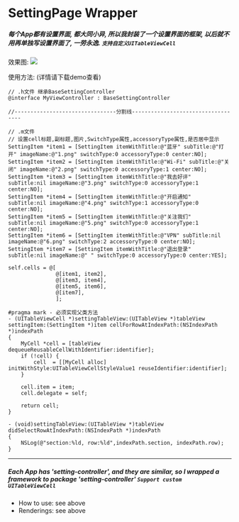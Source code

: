 SettingPage Wrapper
================

##### 每个App都有设置界面, 都大同小异, 所以我封装了一个设置界面的框架, 以后就不用再单独写设置界面了, 一劳永逸. `支持自定义UITableViewCell`

效果图: ![](http://7sbo4v.com1.z0.glb.clouddn.com/%E5%B1%8F%E5%B9%95%E5%BF%AB%E7%85%A7%202015-11-19%20%E4%B8%8B%E5%8D%886.38.14.png)

使用方法: (详情请下载demo查看)

	// .h文件 继承BaseSettingController
	@interface MyViewController : BaseSettingController
	
	//--------------------------------分割线-----------------------------------
	
	// .m文件
	// 设置cell标题,副标题,图片,SwitchType属性,accessoryType属性,是否居中显示
	SettingItem *item1 = [SettingItem itemWithTitle:@"蓝牙" subTitle:@"打开" imageName:@"1.png" switchType:0 accessoryType:0 center:NO];
    SettingItem *item2 = [SettingItem itemWithTitle:@"Wi-Fi" subTitle:@"关闭" imageName:@"2.png" switchType:0 accessoryType:1 center:NO];
    SettingItem *item3 = [SettingItem itemWithTitle:@"我去好评" subTitle:nil imageName:@"3.png" switchType:0 accessoryType:1 center:NO];
    SettingItem *item4 = [SettingItem itemWithTitle:@"开启通知" subTitle:nil imageName:@"4.png" switchType:1 accessoryType:0 center:NO];
    SettingItem *item5 = [SettingItem itemWithTitle:@"关注我们" subTitle:nil imageName:@"5.png" switchType:0 accessoryType:1 center:NO];
    SettingItem *item6 = [SettingItem itemWithTitle:@"VPN" subTitle:nil imageName:@"6.png" switchType:2 accessoryType:0 center:NO];
    SettingItem *item7 = [SettingItem itemWithTitle:@"退出登录" subTitle:nil imageName:@" " switchType:0 accessoryType:0 center:YES];
	
	self.cells = @[
                   @[item1, item2],
                   @[item3, item4],
                   @[item5, item6],
                   @[item7],
                   ];
                   
    #pragma mark - 必须实现父类方法
	- (UITableViewCell *)settingTableView:(UITableView *)tableView settingItem:(SettingItem *)item cellForRowAtIndexPath:(NSIndexPath *)indexPath
	{
	    MyCell *cell = [tableView dequeueReusableCellWithIdentifier:identifier];
	    if (!cell) {
	        cell  = [[MyCell alloc] initWithStyle:UITableViewCellStyleValue1 reuseIdentifier:identifier];
	    }
	    
	    cell.item = item;
	    cell.delegate = self;
	    
	    return cell;
	}
	
	- (void)settingTableView:(UITableView *)tableView didSelectRowAtIndexPath:(NSIndexPath *)indexPath
	{
	    NSLog(@"section:%ld, row:%ld",indexPath.section, indexPath.row);
	}
	
---


##### Each App has 'setting-controller', and they are similar, so I wrapped a framework to package 'setting-controller' `Support custom UITableViewCell`

- How to use: see above
- Renderings: see above